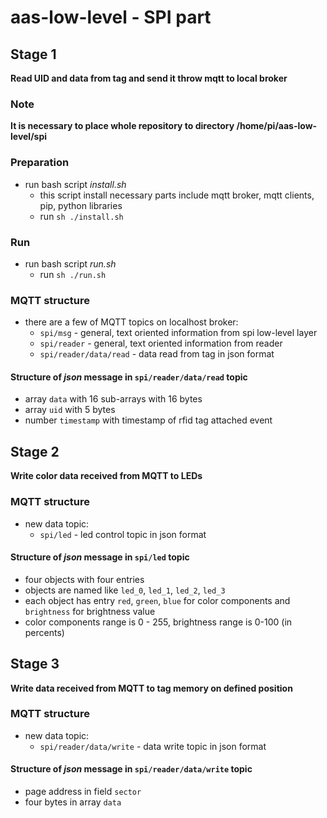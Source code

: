 # aas-low-level - SPI part

## Stage 1
**Read UID and data from tag and send it throw mqtt to local broker**
### Note
**It is necessary to place whole repository to directory /home/pi/aas-low-level/spi**
### Preparation
* run bash script _install.sh_
    * this script install necessary parts include mqtt broker, mqtt clients, pip, python libraries
    * run `sh ./install.sh`
### Run
* run bash script _run.sh_
    * run `sh ./run.sh`

### MQTT structure
* there are a few of MQTT topics on localhost broker:
    * `spi/msg` - general, text oriented information from spi low-level layer
    * `spi/reader` - general, text oriented information from reader
    * `spi/reader/data/read` - data read from tag in json format
#### Structure of _json_ message in `spi/reader/data/read` topic
* array `data` with 16 sub-arrays with 16 bytes
* array `uid` with 5 bytes
* number `timestamp` with timestamp of rfid tag attached event

## Stage 2
**Write color data received from MQTT to LEDs**

### MQTT structure
* new data topic:
    * `spi/led` - led control topic in json format
#### Structure of _json_ message in `spi/led` topic
* four objects with four entries
* objects are named like `led_0`, `led_1`, `led_2`, `led_3`
* each object has entry `red`, `green`, `blue` for color components and `brightness` for brightness value
* color components range is 0 - 255, brightness range is 0-100 (in percents)

## Stage 3
**Write data received from MQTT to tag memory on defined position**

### MQTT structure
* new data topic:
    * `spi/reader/data/write` - data write topic in json format
#### Structure of _json_ message in `spi/reader/data/write` topic
* page address in field `sector`
* four bytes in array `data`
